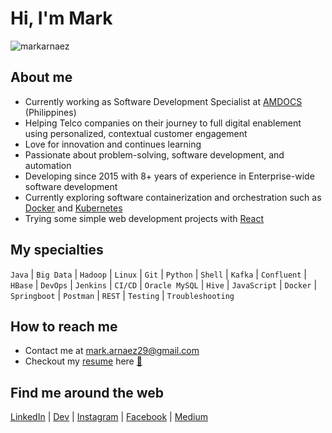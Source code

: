 # Hi, I'm Mark

<p align="left"> <img src="https://komarev.com/ghpvc/?username=markarnaez&label=Profile%20views&color=0e75b6&style=flat" alt="markarnaez" /> </p>

## About me

- Currently working as Software Development Specialist at [AMDOCS](https://amdocs.com) (Philippines)
- Helping Telco companies on their journey to full digital enablement using personalized, contextual customer engagement 
- Love for innovation and continues learning
- Passionate about problem-solving, software development, and automation
- Developing since 2015 with 8+ years of experience in Enterprise-wide software development
- Currently exploring software containerization and orchestration such as [Docker](https://docker.com) and [Kubernetes](https://kubernetes.io)
- Trying some simple web development projects with [React](https://react.dev)

## My specialties

`Java` | `Big Data` | `Hadoop` | `Linux` | `Git` | `Python` | `Shell` | `Kafka` | `Confluent` | `HBase` | `DevOps` | `Jenkins` | `CI/CD` | `Oracle MySQL` | `Hive` | `JavaScript` | `Docker` | `Springboot` | `Postman` | `REST` | `Testing` | `Troubleshooting` 

## How to reach me
- Contact me at [mark.arnaez29@gmail.com](mailto:mark.arnaez29@gmail.com)
- Checkout my [resume](https://htmlpreview.github.io/?https://raw.githubusercontent.com/markarnaez/markarnaez/main/resume.html?sanitize=true) here [📝](https://htmlpreview.github.io/?https://raw.githubusercontent.com/markarnaez/markarnaez/main/resume.html?sanitize=true)

## Find me around the web
[LinkedIn](https://https://linkedin.com/in/mark-anthony-arnaez) | [Dev](https://dev.to/markarnaez) | [Instagram](https://instagram.com/watashiwazero) | [Facebook](https://fb.com/markanthony.arnaez) | [Medium]( https://medium.com/@markarnaez)

